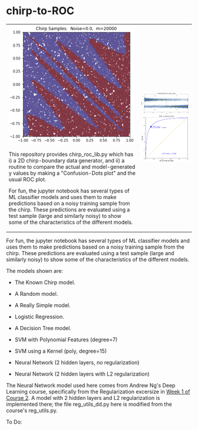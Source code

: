 # chirp-to-ROC


<table>
	<tl>
		<td><IMG src="images/chirp_no_noise.png" width=400>
		<p>This repository provides chirp_roc_lib.py
		which has i) a 2D chirp-boundary data generator, and
		ii) a routine to compare the actual and model-generated
		y values by making a "Confusion-Dots plot" and the usual
		ROC plot.</p>
		<p>For fun, the jupyter notebook has several types of ML classifier
			models and uses them to make predictions based on a noisy training
			sample from the chirp.
			These predictions are evaluated using a test sample (large and
			similarly noisy) to show some of the characteristics of the
			different models. 
		</td>
		<td><IMG src="images/confusion_dots_of_nn.png" width=500> <IMG src="images/roc_of_nn.png" width=500></td>
	</tl>
</table>



For fun, the jupyter notebook has several types of ML classifier models
and uses them to make predictions based on a noisy training sample
from the chirp.
These predictions are evaluated using a test sample (large and similarly noisy)
to show some of the characteristics of the different models. 

The models shown are:

- The Known Chirp model.

- A Random model.

- A Really Simple model.

- Logistic Regression.

- A Decision Tree model.

- SVM with Polynomial Features (degree=7)

- SVM using a Kernel (poly, degree=15)

- Neural Network (2 hidden layers, no regularization)

- Neural Network (2 hidden layers with L2 regularization)

The Neural Network model used here comes from Andrew Ng's
Deep Learning course, specifically from the Regularization excersize
in [Week 1 of Course 2](https://www.coursera.org/learn/deep-neural-network).
A model with 2 hidden layers and L2 regularization is implemented there;
the file reg_utils_dd.py here is modified from the course's reg_utils.py.



To Do:








